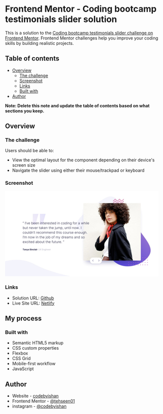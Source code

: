 # Frontend Mentor - Coding bootcamp testimonials slider solution

This is a solution to the [Coding bootcamp testimonials slider challenge on Frontend Mentor](https://www.frontendmentor.io/challenges/coding-bootcamp-testimonials-slider-4FNyLA8JL). Frontend Mentor challenges help you improve your coding skills by building realistic projects.

## Table of contents

- [Overview](#overview)
  - [The challenge](#the-challenge)
  - [Screenshot](#screenshot)
  - [Links](#links)
  - [Built with](#built-with)
- [Author](#author)

**Note: Delete this note and update the table of contents based on what sections you keep.**

## Overview

### The challenge

Users should be able to:

- View the optimal layout for the component depending on their device's screen size
- Navigate the slider using either their mouse/trackpad or keyboard

### Screenshot

![](./design/desktop-design-slide-1.jpg)

### Links

- Solution URL: [Github](https://github.com/codebyishan/Coding-Bootcamp-Testimonials-Slider.git)
- Live Site URL: [Netlify](https://codebyishan-testimonials-slider.netlify.app)

## My process

### Built with

- Semantic HTML5 markup
- CSS custom properties
- Flexbox
- CSS Grid
- Mobile-first workflow
- JavaScript

## Author

- Website - [codebyishan](https://codebyishan.netlify.app)
- Frontend Mentor - [@tehseen01](https://www.frontendmentor.io/profile/tehseen01)
- instagram - [@codebyishan](https://www.instagram.com/codebyishan)
